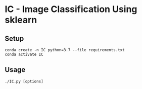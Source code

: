 IC - Image Classification Using sklearn
=======================================

Setup
-----

```
conda create -n IC python=3.7 --file requirements.txt
conda activate IC
```


Usage
-----

```
./IC.py [options]
```

